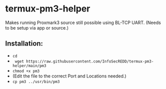 # termux-pm3-helper
Makes running Proxmark3 source still possible using BL-TCP UART. (Needs to be setup via app or source.)

## Installation:
- `` cd ``
- `` wget https://raw.githubusercontent.com/InfoSecREDD/termux-pm3-helper/main/pm3``
- `` chmod +x pm3 ``
- (Edit the file to the correct Port and Locations needed.)
- `` cp pm3 ../usr/bin/pm3 ``
